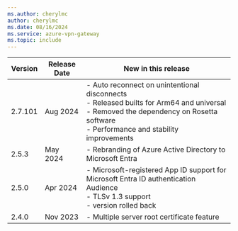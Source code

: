 ```yaml
---
ms.author: cherylmc
author: cherylmc
ms.date: 08/16/2024
ms.service: azure-vpn-gateway
ms.topic: include
---
```


| Version | Release Date | New in this release |
|---|---|---|
| 2.7.101 | Aug 2024 | - Auto reconnect on unintentional disconnects<br> - Released builts for Arm64 and universal<br> - Removed the dependency on Rosetta software<br> - Performance and stability improvements |
| 2.5.3 | May 2024 | - Rebranding of Azure Active Directory to Microsoft Entra |
| 2.5.0 | Apr 2024 | - Microsoft-registered App ID support for Microsoft Entra ID authentication Audience<br> - TLSv 1.3 support<br> - version rolled back |
| 2.4.0 | Nov 2023 | - Multiple server root certificate feature |
